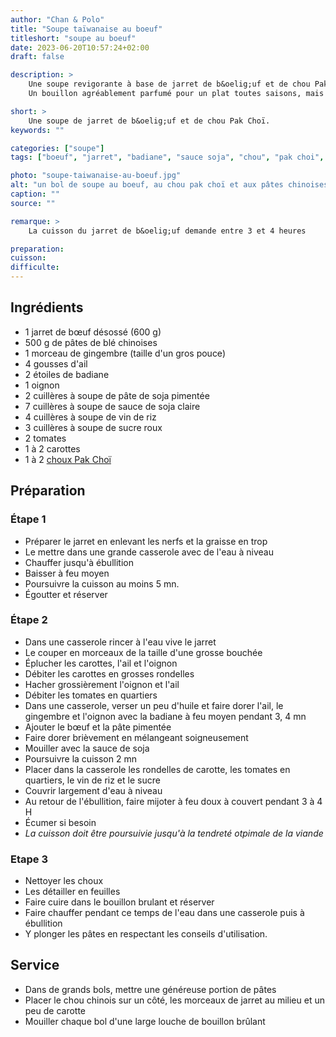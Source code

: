 ```yaml
---
author: "Chan & Polo"
title: "Soupe taïwanaise au boeuf"
titleshort: "soupe au boeuf"
date: 2023-06-20T10:57:24+02:00
draft: false

description: >
    Une soupe revigorante à base de jarret de b&oelig;uf et de chou Pak Choï.<br>
    Un bouillon agréablement parfumé pour un plat toutes saisons, mais qui vous réchauffera lors des hivers rigoureux.

short: >
    Une soupe de jarret de b&oelig;uf et de chou Pak Choï.
keywords: ""

categories: ["soupe"]
tags: ["boeuf", "jarret", "badiane", "sauce soja", "chou", "pak choi", "pâtes" ]

photo: "soupe-taiwanaise-au-boeuf.jpg"
alt: "un bol de soupe au boeuf, au chou pak choï et aux pâtes chinoises"
caption: ""
source: ""

remarque: >
    La cuisson du jarret de b&oelig;uf demande entre 3 et 4 heures

preparation: 
cuisson: 
difficulte:
---
```



## Ingrédients
- 1 jarret de b&oelig;uf désossé (600 g)
- 500 g de pâtes de blé chinoises
- 1 morceau de gingembre (taille d'un gros pouce)
- 4 gousses d'ail
- 2 étoiles de badiane
- 1 oignon
- 2 cuillères à soupe de pâte de soja pimentée
- 7 cuillères à soupe de sauce de soja claire
- 4 cuillères à soupe de vin de riz
- 3 cuillères à soupe de sucre roux 
- 2 tomates
- 1 à 2 carottes
- 1 à 2 [choux Pak Choï](https://chefsimon.com/recettes/tag/pak%20cho%C3%AF)
## Préparation
### Étape 1
- Préparer le jarret en enlevant les nerfs et la graisse en trop
- Le mettre dans une grande casserole avec de l'eau à niveau
- Chauffer jusqu'à ébullition 
- Baisser à feu moyen
- Poursuivre la cuisson au moins 5 mn. 
- Égoutter et réserver 

### Étape 2
- Dans une casserole rincer à l'eau vive le jarret
- Le couper en morceaux de la taille d'une grosse bouchée
- Éplucher les carottes, l'ail et l'oignon
- Débiter les carottes en grosses rondelles
- Hacher grossièrement l'oignon et l'ail
- Débiter les tomates en quartiers
- Dans une casserole, verser un peu d'huile et faire dorer l'ail, le gingembre et l'oignon avec la badiane à feu moyen pendant 3, 4 mn
- Ajouter le bœuf et la pâte pimentée
- Faire dorer brièvement en mélangeant soigneusement
- Mouiller avec la sauce de soja
- Poursuivre la cuisson 2 mn
- Placer dans la casserole les rondelles de carotte, les tomates en quartiers, le vin de riz et le sucre
- Couvrir largement d'eau à niveau
- Au retour de l'ébullition, faire mijoter à feu doux à couvert pendant 3 à 4 H
- Écumer si besoin 
- *La cuisson doit être poursuivie jusqu'à la tendreté otpimale de la viande*

### Etape 3 
- Nettoyer les choux 
- Les détailler en feuilles
- Faire cuire dans le bouillon brulant et réserver
- Faire chauffer pendant ce temps de l'eau dans une casserole puis à ébullition
- Y plonger les pâtes en respectant les conseils d'utilisation.
## Service
- Dans de grands bols, mettre une généreuse portion de pâtes
- Placer le chou chinois sur un côté, les morceaux de jarret au milieu et un peu de carotte
- Mouiller chaque bol d'une large louche de bouillon brûlant
